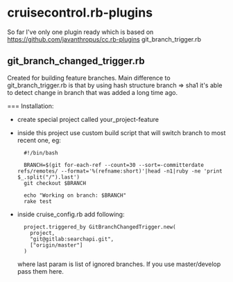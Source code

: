 cruisecontrol.rb-plugins
========================

So far I've only one plugin ready which is based on
  https://github.com/javanthropus/cc.rb-plugins git_branch_trigger.rb

git_branch_changed_trigger.rb
-----------------------------

Created for building feature branches.
Main difference to git_branch_trigger.rb is that by using 
hash structure branch => sha1 it's able to 
detect change in branch that was added a long time ago.

=== Installation:

- create special project called your_project-feature
- inside this project use custom build script that will switch branch to
  most recent one, eg:

        #!/bin/bash

        BRANCH=$(git for-each-ref --count=30 --sort=-committerdate refs/remotes/ --format='%(refname:short)'|head -n1|ruby -ne 'print $_.split("/").last')
        git checkout $BRANCH

        echo "Working on branch: $BRANCH"
        rake test

- inside cruise_config.rb add following:
   
        project.triggered_by GitBranchChangedTrigger.new(
          project,
          "git@gitlab:searchapi.git",
          ["origin/master"]
        )
  
  where last param is list of ignored branches. 
  If you use master/develop pass them here.
